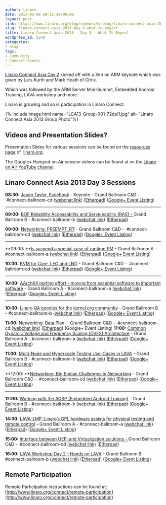```yaml
---
author: linaro
date: 2013-03-06 00:12:38+00:00
layout: post
link: https://www.linaro.org/blog/community-blog/linaro-connect-asia-2013-day-3-what-to-expect/
slug: linaro-connect-asia-2013-day-3-what-to-expect
title: Linaro Connect Asia 2013 - Day 3 - What To Expect
wordpress_id: 2548
categories:
- blog
tags:
- Community
- Connect Events
---
```


[Linaro Connect Asia Day 2](http://www.linaro.org/2013/03/04/open-collaboration-is-key-linaro-connect-day-2/) kicked off with a Xen on ARM keynote which was given by Lars Kurth and Mark Heath of Citrix.



Which was followed by the ARM Server Mini-Summit, Embedded Android Training, LAVA workshop and more.

Linaro is growing and so is participation in Linaro Connect.

{% include image.html name="LCA13-Group-001-72dpi1.jpg" alt="Linaro Connect Asia 2013 Group Photo"%}


## Videos and Presentation Slides?


Presentation Slides for various sessions can be found on the [resources page](http://www.linaro.org/linux-on-arm/presentations) of  [linaro.org](http://www.linaro.org/).

The Google+ Hangout on Air session videos can be found at on the [Linaro on Air YouTube channel](http://www.youtube.com/user/LinaroOnAir).


## Linaro Connect Asia 2013 Day 3 Sessions


**08:30:** [Jason Taylor, Facebook](http://lca-13.zerista.com/event/member/72662) - Keynote - Grand Ballroom C&D -  #connect-ballroom-cd ([webchat link](http://bit.ly/ZEmR2C)) ([Etherpad](http://pad.linaro.org/Jason-Taylor-Facebook-Keynote)) ([Google+ Event Listing](https://plus.google.com/events/c1u1umfq94hat4qvjn6pnjkh6j0))
** **

**09:00:** [BOF Reliability Accessability and Serviceability (RAS) - ](http://lca-13.zerista.com/event/member/72851)Grand Ballroom B - #connect-ballroom-b ([webchat link](http://bit.ly/12easrG)) ([Etherpad](http://pad.linaro.org/BOF-20Reliability-20Accessability-20and-20Serviceability-20-RAS-))

**09:00:** [Networking: PREEMPT_RT](http://lca-13.zerista.com/event/member/72354) - Grand Ballroom C&D -  #connect-ballroom-cd ([webchat link](http://bit.ly/ZEmR2C)) ([Etherpad](http://pad.linaro.org/Networking-PREEMPT-RT)) ([Google+ Event Listing](https://plus.google.com/events/cgrt56jbh541r5k3eserhi9jj00))
** **

**09:00: **[Is suspend a special case of runtime PM](http://lca-13.zerista.com/event/member/72364) - Grand Ballroom A - #connect-ballroom-a ([webchat link](http://bit.ly/1459EAx)) ([Etherpad](http://pad.linaro.org/is-suspend-a-special-case-of-runtime-PM)) ([Google+ Event Listing](https://plus.google.com/events/cocqakq65oeqfh1ilpbe5stun4c))

**10:00:** [KVM for Core, LEG and LNG](http://lca-13.zerista.com/event/member/72523) - Grand Ballroom C&D -  #connect-ballroom-cd ([webchat link](http://bit.ly/ZEmR2C)) ([Etherpad](http://pad.linaro.org/KVM-for-Core-LEG-and-LNG)) ([Google+ Event Listing](https://plus.google.com/events/ceoa3ae9spu13ffqi3dta67m6bs))
** **

**10:00:** [AArch64 porting effort - moving from essential software to important software](http://lca-13.zerista.com/event/member/72395) - Grand Ballroom A - #connect-ballroom-a ([webchat link](http://bit.ly/1459EAx)) ([Etherpad](http://pad.linaro.org/AArch64-porting-effort-moving-from-essential-software-to-important-software)) ([Google+ Event Listing](https://plus.google.com/events/c4pmt4m190leth0bh063qrbqp40))
** **

**10:00:** [Linaro QA goodies for the kernel.org community](http://lca-13.zerista.com/event/member/72379) - Grand Ballroom B - #connect-ballroom-b ([webchat link](http://bit.ly/12easrG)) ([Etherpad](http://pad.linaro.org/Linaro-QA-goodies-for-the-kernel-org-community)) ([Google+ Event Listing](https://plus.google.com/events/cu0v452fcoqemmf2r0rul7kq3s0))

**11:00:** [Networking: Data Plan](http://lca-13.zerista.com/event/member/72356) -  Grand Ballroom C&D -  #connect-ballroom-cd ([webchat link](http://bit.ly/ZEmR2C)) ([Etherpad](http://pad.linaro.org/Networking-Data-Plan)) (Google+ Event Listing)
**11:00:** [Common Dynamic Voltage and Frequency Scaling (DVFS) Architecture](http://lca-13.zerista.com/event/member/72363) - Grand Ballroom A - #connect-ballroom-a ([webchat link](http://bit.ly/1459EAx)) ([Etherpad)](http://pad.linaro.org/Common-Dynamic-Voltage-and-Frequency-Scaling-DVFS-Architecture) ([Google+ Event Listing](https://plus.google.com/events/c42t0mu1sd5t285rik3f0tugp98))

**11:00:** [Multi-Node and Hyperscale Testing Use-Cases in LAVA](http://lca-13.zerista.com/event/member/72372) - Grand Ballroom B - #connect-ballroom-b ([webchat link](http://bit.ly/12easrG)) ([Etherpad](http://pad.linaro.org/Multi-Node-and-Hyperscale-Testing-Use-Cases-in-LAVA)) ([Google+ Event Listing](https://plus.google.com/events/cm2eqot1soku7rn4ps48htcifls))

**12:00: **[Networking: Big Endian Challenges in Networking](http://lca-13.zerista.com/event/member/72357) - Grand Ballroom C&D -  #connect-ballroom-cd ([webchat link](http://bit.ly/ZEmR2C)) ([Etherpad](http://pad.linaro.org/Networking-Big-Endian-Challenges-in-Networking)) ([Google+ Event Listing](https://plus.google.com/events/c4j8ct9co748g220hit9458g8ak))
****

**12:00:** [Working with the AOSP (Embedded Android Training)](http://lca-13.zerista.com/event/member/72386) - Grand Ballroom B - #connect-ballroom-b ([webchat link](http://bit.ly/12easrG)) ([Etherpad](http://pad.linaro.org/Working-with-the-AOSP-Embedded-Android-Training)) ([Google+ Event Listing](https://plus.google.com/events/c1olhuq870v08nc4soplkfoj4b0))

**14:00:** [LAVA-LMP: Linaro’s GPL hardware assists for physical testing and remote control](http://lca-13.zerista.com/event/member/72526) - Grand Ballroom A - #connect-ballroom-a ([webchat link](http://bit.ly/1459EAx)) ([Etherpad](http://pad.linaro.org/LAVA-LMP-Linaros-GPL-hardware-assists-for-physical-testing-and-remote-control)) ([Google+ Event Listing](https://plus.google.com/events/c4us5itd4iduesmbnmtrbu3qq8k))

**15:00:** [Interface between UEFI and Virtualization solutions - ](http://lca-13.zerista.com/event/member/73838)Grand Ballroom C&D -  #connect-ballroom-cd ([webchat link](http://bit.ly/ZEmR2C)) ([Etherpad](http://pad.linaro.org/Interface-20between-20UEFI-20and-20Virtualization-20solutions))

**16:00:** [LAVA Workshop Day 2 - Hands on LAVA](http://lca-13.zerista.com/event/member/72677) - Grand Ballroom B - #connect-ballroom-b ([webchat link](http://bit.ly/12easrG)) ([Etherpad](http://pad.linaro.org/LAVA-Workshop-Day-2-Hands-on-LAVA)) ([Google+ Event Listing](https://plus.google.com/events/co3k26mn1g69n1pib5k434gqrtg))


## Remote Participation


Remote Participation instructions can be found at: [http://www.linaro.org/connect/remote-participation](http://www.linaro.org/connect/remote-participation)
